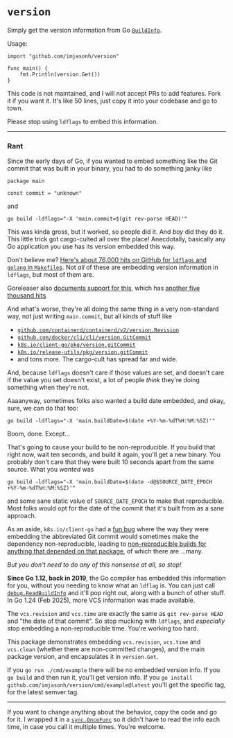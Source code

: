 # `version`

Simply get the version information from Go [`BuildInfo`](https://pkg.go.dev/runtime/debug#BuildInfo).

Usage:

```
import "github.com/imjasonh/version"

func main() {
    fmt.Println(version.Get())
}
```

This code is not maintained, and I will not accept PRs to add features. Fork it if you want it. It's like 50 lines, just copy it into your codebase and go to town.

Please stop using `ldflags` to embed this information.

-----

### Rant

Since the early days of Go, if you wanted to embed something like the Git commit that was built in your binary, you had to do something janky like

```
package main

const commit = "unknown"
```

and

```
go build -ldflags="-X 'main.commit=$(git rev-parse HEAD)'"
```

This was kinda gross, but it worked, so people did it. And _boy_ did they do it. This little trick got cargo-culted all over the place! Anecdotally, basically any Go application you use has its version embedded this way.

Don't believe me? [Here's about 76,000 hits on GitHub for `ldflags` and `golang` in `Makefile`s](https://github.com/search?type=code&q=ldflags+%22golang%22+path%3AMakefile). Not _all_ of these are embedding version information in `ldflags`, but most of them are.

Goreleaser also [documents support for this](https://goreleaser.com/cookbooks/using-main.version/), which has [another five thousand hits](https://github.com/search?q=path%3Agoreleaser.yaml+ldflags&type=code).

And what's worse, they're all doing the same thing in a very non-standard way, not just writing `main.commit`, but all kinds of stuff like

- [`github.com/containerd/containerd/v2/version.Revision`](https://github.com/containerd/containerd/blob/v2.0.4/version/version.go#L31)
- [`github.com/docker/cli/cli/version.GitCommit`](https://github.com/docker/cli/blob/v28.0.4/cli/version/version.go#L8)
- [`k8s.io/client-go/pkg/version.gitCommit`](https://github.com/kubernetes/client-go/blob/kubernetes-1.32.3/pkg/version/base.go#L60)
- [`k8s.io/release-utils/pkg/version.gitCommit`](https://github.com/kubernetes-sigs/release-utils/blob/v0.11.1/version/version.go#L44)
- and tons more. The cargo-cult has spread far and wide.

And, because `ldflags` doesn't care if those values are set, and doesn't care if the value you set doesn't exist, a lot of people _think_ they're doing something when they're not.

Aaaanyway, sometimes folks also wanted a build date embedded, and okay, sure, we can do that too:

```
go build -ldflags="-X 'main.buildDate=$(date +%Y-%m-%dT%H:%M:%SZ)'"
```

Boom, done. Except...

That's going to cause your build to be non-reproducible. If you build that right now, wait ten seconds, and build it again, you'll get a new binary. You probably don't care that they were built 10 seconds apart from the same source. What you _wanted_ was

```
go build -ldflags="-X 'main.buildDate=$(date -d@$SOURCE_DATE_EPOCH +%Y-%m-%dT%H:%M:%SZ)'"
```

and some sane static value of `SOURCE_DATE_EPOCH` to make that reproducible. Most folks would opt for the date of the commit that it's built from as a sane approach.

As an aside, `k8s.io/client-go` had a [fun bug](https://github.com/kubernetes/kubernetes/issues/99376) where the way they were embedding the abbreviated Git commit would sometimes make the dependency non-reproducible, leading to [non-reproducible builds for anything that depended on that package](https://github.com/ko-build/ko/issues/315), of which there are ...many.

_But you don't need to do any of this nonsense at all, so stop!_

**Since Go 1.12, back in 2019**, the Go compiler has embedded this information for you, without you needing to know what an `ldflag` is. You can just call [`debug.ReadBuildInfo`](https://pkg.go.dev/runtime/debug#ReadBuildInfo) and it'll pop right out, along with a bunch of other stuff. In Go 1.24 (Feb 2025), more VCS information was made available.

The `vcs.revision` and `vcs.time` are exactly the same as `git rev-parse HEAD` and "the date of that commit". So stop mucking with `ldflags`, and _especially_ stop embedding a non-reproducible time. You're working too hard.

This package demonstrates embedding `vcs.revision`, `vcs.time` and `vcs.clean` (whether there are non-committed changes), and the main package version, and encapsulates it in `version.Get`.

If you `go run ./cmd/example` there will be no embedded version info. If you `go build` and then run it, you'll get version info. If you `go install github.com/imjasonh/version/cmd/example@latest` you'll get the specific tag, for the latest semver tag.

---

If you want to change anything about the behavior, copy the code and go for it. I wrapped it in a [`sync.OnceFunc`](https://pkg.go.dev/sync#OnceFunc) so it didn't have to read the info each time, in case you call it multiple times. You're welcome.

